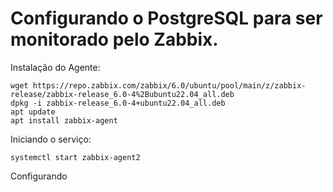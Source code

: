 # Configurando o PostgreSQL para ser monitorado pelo Zabbix.

Instalação do Agente:
````
wget https://repo.zabbix.com/zabbix/6.0/ubuntu/pool/main/z/zabbix-release/zabbix-release_6.0-4%2Bubuntu22.04_all.deb
dpkg -i zabbix-release_6.0-4+ubuntu22.04_all.deb
apt update
apt install zabbix-agent
````

Iniciando o serviço:
````
systemctl start zabbix-agent2
````

Configurando 
